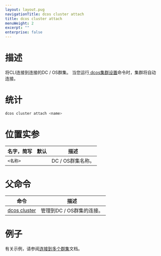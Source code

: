 ```yaml
---
layout: layout.pug
navigationTitle: dcos cluster attach
title: dcos cluster attach
menuWeight: 2
excerpt: ""
enterprise: false
---
```

<!-- This source repo for this topic is https://github.com/dcos/dcos-docs -->

# 描述

将CLI连接到连接的DC / OS群集。 当您运行[ dcos集群设置](/1.10/cli/command-reference/dcos-cluster/dcos-cluster-setup)命令时，集群将自动连接。

# 统计

```bash
dcos cluster attach <name>
```

# 位置实参

| 名字，简写        | 默认 | 描述           |
| ------------ | -- | ------------ |
| `<名称>` |    | DC / OS群集名称。 |

# 父命令

| 命令                                                        | 描述               |
| --------------------------------------------------------- | ---------------- |
| [dcos cluster](/1.10/cli/command-reference/dcos-cluster/) | 管理到DC / OS群集的连接。 |

# 例子

有关示例，请参阅[连接到多个群集](/1.10/cli/multi-cluster-cli/)文档。